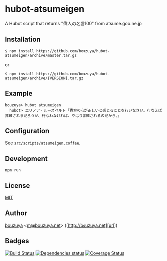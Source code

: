 # hubot-atsumeigen

A Hubot script that returns "偉人の名言100" from atsume.goo.ne.jp

## Installation

    $ npm install https://github.com/bouzuya/hubot-atsumeigen/archive/master.tar.gz

or

    $ npm install https://github.com/bouzuya/hubot-atsumeigen/archive/{VERSION}.tar.gz

## Example

    bouzuya> hubot atsumeigen
      hubot> エリノア・ルーズベルト「貴方の心が正しいと感じることを行いなさい。行なえば非難されるだろうが、行なわなければ、やはり非難されるのだから。」

## Configuration

See [`src/scripts/atsumeigen.coffee`](src/scripts/atsumeigen.coffee).

## Development

`npm run`

## License

[MIT](LICENSE)

## Author

[bouzuya][user] &lt;[m@bouzuya.net][mail]&gt; ([http://bouzuya.net][url])

## Badges

[![Build Status][travis-badge]][travis]
[![Dependencies status][david-dm-badge]][david-dm]
[![Coverage Status][coveralls-badge]][coveralls]

[travis]: https://travis-ci.org/bouzuya/hubot-atsumeigen
[travis-badge]: https://travis-ci.org/bouzuya/hubot-atsumeigen.svg?branch=master
[david-dm]: https://david-dm.org/bouzuya/hubot-atsumeigen
[david-dm-badge]: https://david-dm.org/bouzuya/hubot-atsumeigen.png
[coveralls]: https://coveralls.io/r/bouzuya/hubot-atsumeigen
[coveralls-badge]: https://img.shields.io/coveralls/bouzuya/hubot-atsumeigen.svg
[user]: https://github.com/bouzuya
[mail]: mailto:m@bouzuya.net
[url]: http://bouzuya.net
